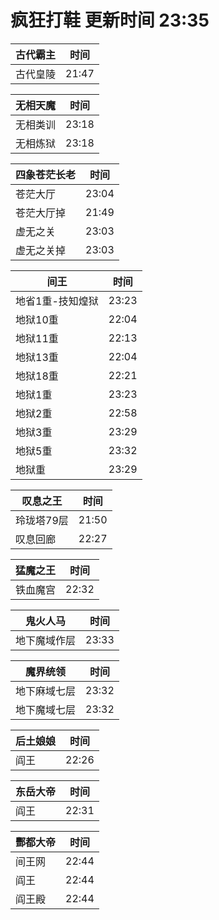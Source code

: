 # 疯狂打鞋 更新时间 23:35

| 古代霸主   | 时间    |
|--------|-------|
| 古代皇陵 | 21:47 |

| 无相天魔   | 时间    |
|--------|-------|
| 无相类训 | 23:18 |
| 无相炼狱 | 23:18 |

| 四象苍茫长老   | 时间    |
|--------|-------|
| 苍茫大厅 | 23:04 |
| 苍茫大厅掉 | 21:49 |
| 虚无之关 | 23:03 |
| 虚无之关掉 | 23:03 |

| 间王   | 时间    |
|--------|-------|
| 地省1重-技知煌狱 | 23:23 |
| 地狱10重 | 22:04 |
| 地狱11重 | 22:13 |
| 地狱13重 | 22:04 |
| 地狱18重 | 22:21 |
| 地狱1重 | 23:23 |
| 地狱2重 | 22:58 |
| 地狱3重 | 23:29 |
| 地狱5重 | 23:32 |
| 地狱重 | 23:29 |

| 叹息之王   | 时间    |
|--------|-------|
| 玲珑塔79层 | 21:50 |
| 叹息回廊 | 22:27 |

| 猛魔之王   | 时间    |
|--------|-------|
| 铁血魔宫 | 22:32 |

| 鬼火人马   | 时间    |
|--------|-------|
| 地下魔域作层 | 23:33 |

| 魔界统领   | 时间    |
|--------|-------|
| 地下麻域七层 | 23:32 |
| 地下魔域七层 | 23:32 |

| 后土娘娘   | 时间    |
|--------|-------|
| 阎王 | 22:26 |

| 东岳大帝   | 时间    |
|--------|-------|
| 阎王 | 22:31 |

| 酆都大帝   | 时间    |
|--------|-------|
| 间王网 | 22:44 |
| 阎王 | 22:44 |
| 阎王殿 | 22:44 |